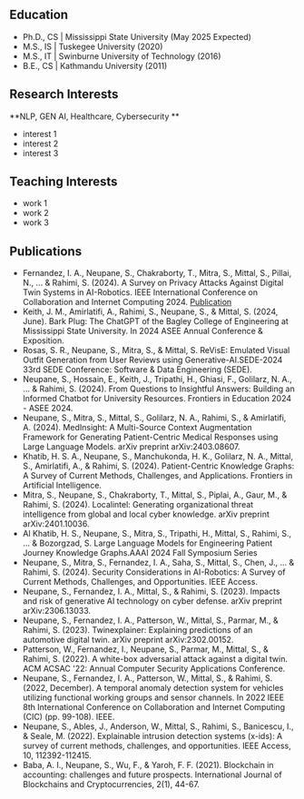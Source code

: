 ## Education
- Ph.D., CS | Mississippi State University (May 2025 Expected)
- M.S., IS  | Tuskegee University (2020)
- M.S., IT  | Swinburne University of Technology (2016)
- B.E., CS  | Kathmandu University (2011)


## Research Interests
**NLP, GEN AI, Healthcare, Cybersecurity **
- interest 1
- interest 2
- interest 3
## Teaching Interests
- work 1
- work 2
- work 3


## Publications
- Fernandez, I. A., Neupane, S., Chakraborty, T., Mitra, S., Mittal, S., Pillai, N., ... & Rahimi, S. (2024). A Survey on Privacy Attacks Against Digital Twin Systems in AI-Robotics. IEEE International Conference on Collaboration and Internet Computing 2024.
[Publication](https://arxiv.org/pdf/2406.18812)
- Keith, J. M., Amirlatifi, A., Rahimi, S., Neupane, S., & Mittal, S. (2024, June). Bark Plug: The ChatGPT of the Bagley College of Engineering at Mississippi State University. In 2024 ASEE Annual Conference & Exposition.
- Rosas, S. R., Neupane, S., Mitra, S., & Mittal, S. ReVisE: Emulated Visual Outfit Generation from User Reviews using Generative-AI.SEDE-2024 33rd SEDE Conference: Software & Data Engineering (SEDE).
- Neupane, S., Hossain, E., Keith, J., Tripathi, H., Ghiasi, F., Golilarz, N. A., ... & Rahimi, S. (2024). From Questions to Insightful Answers: Building an Informed Chatbot for University Resources. Frontiers in Education 2024 - ASEE 2024.
- Neupane, S., Mitra, S., Mittal, S., Golilarz, N. A., Rahimi, S., & Amirlatifi, A. (2024). MedInsight: A Multi-Source Context Augmentation Framework for Generating Patient-Centric Medical Responses using Large Language Models. arXiv preprint arXiv:2403.08607.
- Khatib, H. S. A., Neupane, S., Manchukonda, H. K., Golilarz, N. A., Mittal, S., Amirlatifi, A., & Rahimi, S. (2024). Patient-Centric Knowledge Graphs: A Survey of Current Methods, Challenges, and Applications. Frontiers in Artificial Intelligence.
- Mitra, S., Neupane, S., Chakraborty, T., Mittal, S., Piplai, A., Gaur, M., & Rahimi, S. (2024). Localintel: Generating organizational threat intelligence from global and local cyber knowledge. arXiv preprint arXiv:2401.10036.
- Al Khatib, H. S., Neupane, S., Mitra, S., Tripathi, H., Mittal, S., Rahimi, S., ... & Bozorgzad, S. Large Language Models for Engineering Patient Journey Knowledge Graphs.AAAI 2024 Fall Symposium Series
- Neupane, S., Mitra, S., Fernandez, I. A., Saha, S., Mittal, S., Chen, J., ... & Rahimi, S. (2024). Security Considerations in AI-Robotics: A Survey of Current Methods, Challenges, and Opportunities. IEEE Access.
- Neupane, S., Fernandez, I. A., Mittal, S., & Rahimi, S. (2023). Impacts and risk of generative AI technology on cyber defense. arXiv preprint arXiv:2306.13033.
- Neupane, S., Fernandez, I. A., Patterson, W., Mittal, S., Parmar, M., & Rahimi, S. (2023). Twinexplainer: Explaining predictions of an automotive digital twin. arXiv preprint arXiv:2302.00152.
- Patterson, W., Fernandez, I., Neupane, S., Parmar, M., Mittal, S., & Rahimi, S. (2022). A white-box adversarial attack against a digital twin. ACM ACSAC '22: Annual Computer Security Applications Conference.
- Neupane, S., Fernandez, I. A., Patterson, W., Mittal, S., & Rahimi, S. (2022, December). A temporal anomaly detection system for vehicles utilizing functional working groups and sensor channels. In 2022 IEEE 8th International Conference on Collaboration and Internet Computing (CIC) (pp. 99-108). IEEE.
- Neupane, S., Ables, J., Anderson, W., Mittal, S., Rahimi, S., Banicescu, I., & Seale, M. (2022). Explainable intrusion detection systems (x-ids): A survey of current methods, challenges, and opportunities. IEEE Access, 10, 112392-112415.
- Baba, A. I., Neupane, S., Wu, F., & Yaroh, F. F. (2021). Blockchain in accounting: challenges and future prospects. International Journal of Blockchains and Cryptocurrencies, 2(1), 44-67.

